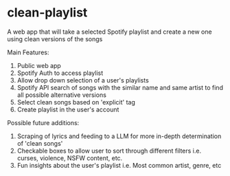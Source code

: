 # clean-playlist
A web app that will take a selected Spotify playlist and create a new one using clean versions of the songs

Main Features:
1.  Public web app
2.  Spotify Auth to access playlist
3.  Allow drop down selection of a user's playlists
4.  Spotify API search of songs with the similar name and same artist to find all possible alternative versions
5.  Select clean songs based on 'explicit' tag
6.  Create playlist in the user's account

Possible future additions:
1.  Scraping of lyrics and feeding to a LLM for more in-depth determination of 'clean songs'
2.  Checkable boxes to allow user to sort through different filters i.e. curses, violence, NSFW content, etc.
3.  Fun insights about the user's playlist i.e. Most common artist, genre, etc

